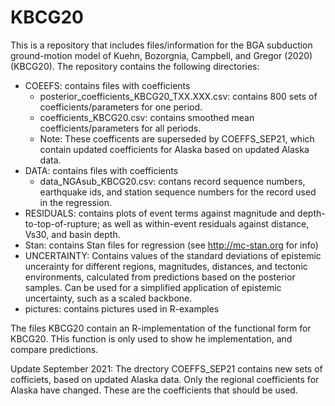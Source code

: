 # KBCG20

This is a repository that includes files/information for the BGA subduction ground-motion model of Kuehn, Bozorgnia, Campbell, and Gregor (2020) (KBCG20). The repository contains the following directories:

* COEEFS: contains files with coefficients
  * posterior_coefficients_KBCG20_TXX.XXX.csv: contains 800 sets of coefficients/parameters for one period.
  * coefficients_KBCG20.csv: contains smoothed mean coefficients/parameters for all periods.
  * Note: These coefficents are superseded by COEFFS_SEP21, which contain updated coefficients for Alaska based on updated Alaska data.
* DATA: contains files with coefficients
  * data_NGAsub_KBCG20.csv: contans record sequence numbers, earthquake ids, and station sequence numbers for the record used in the regression.
* RESIDUALS: contains plots of event terms against magnitude and depth-to-top-of-rupture; as well as within-event residuals against distance, Vs30, and basin depth.
* Stan: contains Stan files for regression (see http://mc-stan.org for info)
* UNCERTAINTY: Contains values of the standard deviations of epistemic uncerainty for different regions, magnitudes, distances, and tectonic environments, calculated from predictions based on the posterior samples. Can be used for a simplified application of epistemic uncertainty, such as a scaled backbone.
* pictures: contains pictures used in R-examples

The files KBCG20 contain an R-implementation of the functional form for KBCG20. THis function is only used to show he implementation, and compare predictions.

Update September 2021:
The drectory COEFFS_SEP21 contains new sets of cofficiets, based on updated Alaska data.
Only the regional coefficients for Alaska have changed.
These are the coefficients that should be used.
